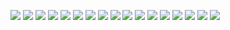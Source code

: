 ![](https://github.com/Guestfll/sssl/blob/main/Pasted%20image%2020250301225523.png)
![](https://github.com/Guestfll/sssl/blob/main/Pasted%20image%2020250301225456.png)
![](https://github.com/Guestfll/sssl/blob/main/Pasted%20image%2020250301231258.png)
![](https://github.com/Guestfll/sssl/blob/main/Pasted%20image%2020250301231315.png)
![](https://github.com/Guestfll/sssl/blob/main/Pasted%20image%2020250301222622.png)
![](https://github.com/Guestfll/sssl/blob/main/Pasted%20image%2020250301222157.png)
![](https://github.com/Guestfll/sssl/blob/main/Pasted%20image%2020250301222439.png)
![](https://github.com/Guestfll/sssl/blob/main/Pasted%20image%2020250301223401.png)
![](https://github.com/Guestfll/sssl/blob/main/Pasted%20image%2020250301231542.png)
![](https://github.com/Guestfll/sssl/blob/main/Pasted%20image%2020250301232325.png)
![](https://github.com/Guestfll/sssl/blob/main/Pasted%20image%2020250302001151.png)
![](https://github.com/Guestfll/sssl/blob/main/Pasted%20image%2020250302001417.png)
![](https://github.com/Guestfll/sssl/blob/main/Pasted%20image%2020250302004336.png)
![](https://github.com/Guestfll/sssl/blob/main/Pasted%20image%2020250302010823.png)
![](https://github.com/Guestfll/sssl/blob/main/Pasted%20image%2020250302003914.png)
![](https://github.com/Guestfll/sssl/blob/main/Pasted%20image%2020250302003858.png)
![](https://github.com/Guestfll/sssl/blob/main/Pasted%20image%2020250302003815.png)
